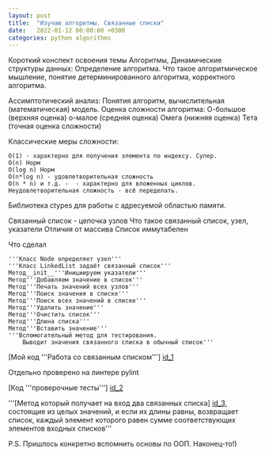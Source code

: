 ```yaml
---
layout: post
title:  "Изучаю алгоритмы. Связанные списки"
date:   2022-01-12 00:00:00 +0300
categories: python algorithms
---
```


Короткий конспект освоения темы Алгоритмы, Динамические структуры данных:
Определение алгоритма. Что такое алгоритмическое мышление, понятие детерминированного алгоритма, корректного алгоритма.

Ассимптотический анализ:
	Понятия алгоритм, вычислительная (математическая) модель.
	Оценка сложности алгоритма:
	О-большое (верхняя оценка)
	о-малое (средняя оценка)
	Омега (нижняя оценка)
	Тета (точная оценка сложности)

Классические меры сложности:

	О(1) - характерно для получения элемента по индексу. Супер.
	О(n) Норм
	O(log n) Норм
	O(n*log n) - удовлетворительная сложность
	O(n * n) и т.д. -  - характерно для вложенных циклов. Неудовлетворительная сложность - всё переделать.
	
Библиотека ctypes для работы с адресуемой областью памяти.

Связанный список - цепочка узлов
Что такое связанный список, узел, указатели
Отличия от массива
Список иммутабелен

Что сделал

	'''Класс Node определяет узел'''
	'''Класс LinkedList задаёт связанный список'''
	Метод__init__'''Инициируем указатели'''
	Метод'''Добавляем значение в список'''
	Метод'''Печать значений всех узлов'''
	Метод'''Поиск значения в списке'''
	Метод'''Поиск всех значений в списке'''
	Метод'''Удалить значение'''
	Метод'''Очистить список'''
	Метод'''Длина списка'''
	Метод'''Вставить значение'''
	'''Вспомогательный метод для тестирования.
        Выводит значения связанного списка в обычный список'''

[id_1]: https://github.com/NikLaz25/Algorithms_1/blob/main/LinkedList_5.py
[Мой код '''Работа со связанным списком'''] [id_1]

Отдельно проверено на линтере pylint

[id_2]: https://github.com/NikLaz25/Algorithms_1/blob/main/LinkedList_test_5.py
[Код  '''проверочные тесты'''] [id_2]

[id_3]: https://github.com/NikLaz25/Algorithms_1/blob/main/two_LinkedList.py
'''[Метод который получает на вход два связанных списка] [id_3],
состоящие из целых значений, и если их длины равны,
    возвращает список, каждый элемент которого равен
    сумме соответствующих элементов входных списков'''

P.S. Пришлось конкретно вспомнить основы по ООП. Наконец-то!) 